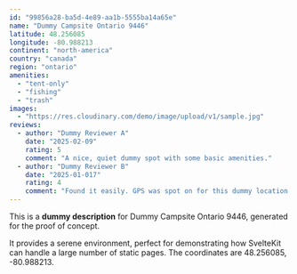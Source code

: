 ```yaml
---
id: "99856a28-ba5d-4e89-aa1b-5555ba14a65e"
name: "Dummy Campsite Ontario 9446"
latitude: 48.256085
longitude: -80.988213
continent: "north-america"
country: "canada"
region: "ontario"
amenities:
  - "tent-only"
  - "fishing"
  - "trash"
images:
  - "https://res.cloudinary.com/demo/image/upload/v1/sample.jpg"
reviews:
  - author: "Dummy Reviewer A"
    date: "2025-02-09"
    rating: 5
    comment: "A nice, quiet dummy spot with some basic amenities."
  - author: "Dummy Reviewer B"
    date: "2025-01-017"
    rating: 4
    comment: "Found it easily. GPS was spot on for this dummy location."
---
```


This is a **dummy description** for Dummy Campsite Ontario 9446, generated for the proof of concept.

It provides a serene environment, perfect for demonstrating how SvelteKit can handle a large number of static pages. The coordinates are 48.256085, -80.988213.
